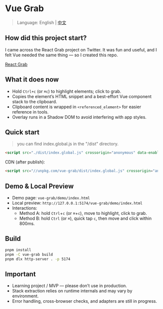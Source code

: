 # Vue Grab

> Language: English | [中文](README.zh-CN.md)

## How did this project start?

I came across the React Grab project on Twitter. It was fun and useful, and I felt Vue needed the same thing — so I created this repo.

[React Grab](https://github.com/aidenybai/react-grab)

## What it does now

- Hold `Ctrl+c` (or `⌘c`) to highlight elements; click to grab.
- Copies the element’s HTML snippet and a best-effort Vue component stack to the clipboard.
- Clipboard content is wrapped in `<referenced_element>` for easier reference in tools.
- Overlay runs in a Shadow DOM to avoid interfering with app styles.

## Quick start

> you can find index.global.js in the "/dist" directory.

```html
<script src="./dist/index.global.js" crossorigin="anonymous" data-enabled="true"></script>
```

CDN (after publish):

```html
<script src="//unpkg.com/vue-grab/dist/index.global.js" crossorigin="anonymous" data-enabled="true"></script>
```

## Demo & Local Preview

- Demo page: `vue-grab/demo/index.html`
- Local preview: `http://127.0.0.1:5174/vue-grab/demo/index.html`
- Interactions:
  - Method A: hold `Ctrl`+`c` (or `⌘`+`c`), move to highlight, click to grab.
  - Method B: hold `Ctrl` (or `⌘`), quick tap `c`, then move and click within 800ms.

## Build

```bash
pnpm install
pnpm -C vue-grab build
pnpm dlx http-server . -p 5174
```

## Important

- Learning project / MVP — please don’t use in production.
- Stack extraction relies on runtime internals and may vary by environment.
- Error handling, cross-browser checks, and adapters are still in progress.

